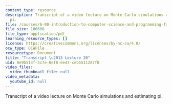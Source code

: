 ```yaml
---
content_type: resource
description: Transcript of a video lecture on Monte Carlo simulations and estimating
  pi.
file: /courses/6-00-introduction-to-computer-science-and-programming-fall-2008/0e9b514f5c7e0ef8ee47ceb5511287f0_6-00F08-L20.pdf
file_size: 100608
file_type: application/pdf
learning_resource_types: []
license: https://creativecommons.org/licenses/by-nc-sa/4.0/
ocw_type: OCWFile
resourcetype: Document
title: "Transcript \u2013 Lecture 20"
uid: 0e9b514f-5c7e-0ef8-ee47-ceb5511287f0
video_files:
  video_thumbnail_file: null
video_metadata:
  youtube_id: null
---
```

Transcript of a video lecture on Monte Carlo simulations and estimating pi.